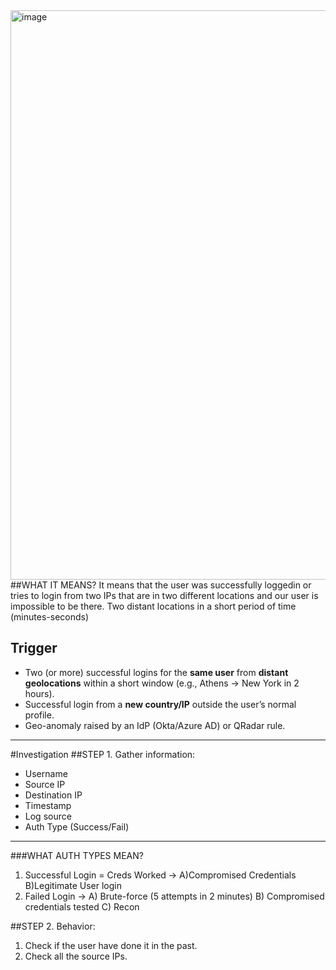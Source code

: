 <img width="669" height="911" alt="image" src="https://github.com/user-attachments/assets/a2acbb75-55bc-4481-8c71-42523de9b00f" />
##WHAT IT MEANS?
It means that the user was successfully loggedin or tries to login from two IPs that are in two different locations and our user is impossible to be there. Two distant locations in a short period of time (minutes-seconds)


## Trigger

- Two (or more) successful logins for the **same user** from **distant geolocations** within a short window (e.g., Athens → New York in 2 hours).
- Successful login from a **new country/IP** outside the user’s normal profile.
- Geo-anomaly raised by an IdP (Okta/Azure AD) or QRadar rule.

---

#Investigation
##STEP 1. Gather information:
- Username
- Source IP
- Destination IP
- Timestamp
- Log source
- Auth Type (Success/Fail)

---

###WHAT AUTH TYPES MEAN?
1. Successful Login = Creds Worked -> A)Compromised Credentials
                                      B)Legitimate User login
2. Failed Login -> A) Brute-force (5 attempts in 2 minutes)
                   B) Compromised credentials tested
                   C) Recon

##STEP 2. Behavior:
1) Check if the user have done it in the past.
2) Check all the source IPs.


